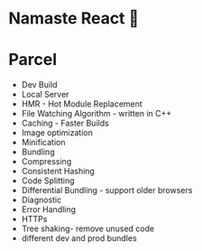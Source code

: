 # Namaste React 🚀 

# Parcel
- Dev Build
- Local Server
- HMR - Hot Module Replacement
- File Watching Algorithm - written in C++
- Caching - Faster Builds
- Image optimization 
- Minification
- Bundling
- Compressing
- Consistent Hashing
- Code Splitting
- Differential Bundling - support older browsers
- Diagnostic
- Error Handling
- HTTPs
- Tree shaking- remove unused code    
- different dev and prod bundles 